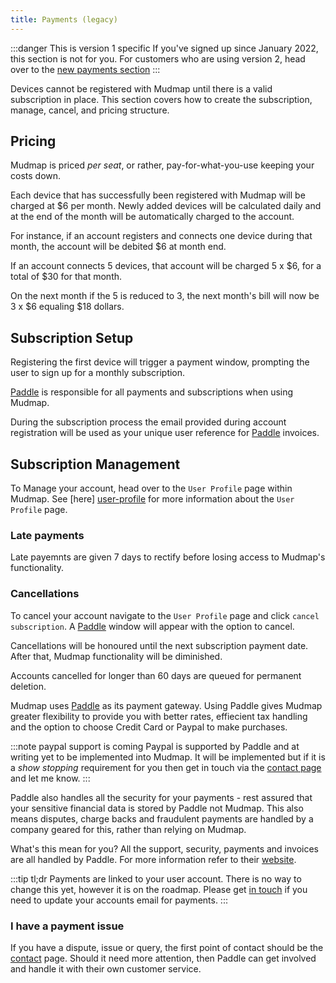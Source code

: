 ```yaml
---
title: Payments (legacy)
---
```


:::danger This is version 1 specific
If you've signed up since January 2022, this section is not for you. For 
customers who are using version 2, head over to the [new payments section](/stripe-payments)
:::

Devices cannot be registered with Mudmap until there is a valid subscription in place. This 
section covers how to create the subscription, manage, cancel, and pricing structure.

## Pricing 

Mudmap is priced *per seat*, or rather, pay-for-what-you-use keeping your costs down.

Each device that has successfully been registered with Mudmap will be charged at $6 per month. 
Newly added devices will be calculated daily and at the end of the month will be automatically 
charged to the account.

For instance, if an account registers and connects one device during that month, the account 
will be debited $6 at month end. 

If an account connects 5 devices, that account will be charged 5 x $6, for a total of $30 for 
that month.

On the next month if the 5 is reduced to 3, the next month's bill will now be 3 x $6 equaling 
$18 dollars.

## Subscription Setup

Registering the first device will trigger a payment window, prompting the user to sign up for a 
monthly subscription. 

[Paddle] is responsible for all payments and subscriptions when using Mudmap.

During the subscription process the email provided during account registration will be used as 
your unique user reference for [Paddle] invoices. 

## Subscription Management

To Manage your account, head over to the `User Profile` page within Mudmap. See [here]
[user-profile] for more information about the `User Profile` page.

### Late payments

Late payemnts are given 7 days to rectify before losing access to Mudmap's functionality.

### Cancellations

To cancel your account navigate to the `User Profile` page and click `cancel subscription`. A 
[Paddle] window will appear with the option to cancel.

Cancellations will be honoured until the next subscription payment date. After that, Mudmap 
functionality will be diminished. 

Accounts cancelled for longer than 60 days are queued for permanent deletion.


Mudmap uses [Paddle] as its payment gateway. Using Paddle gives Mudmap
greater flexibility to provide you with better rates, effiecient tax
handling and the option to choose Credit Card or Paypal to make purchases.

:::note paypal support is coming
Paypal is supported by Paddle and at writing yet to be implemented into
Mudmap. It will be implemented but if it is a *show stopping* requirement for
you then
get
in touch via the [contact page][contact] and let me know.
:::

Paddle also handles all the security for your payments - rest assured
that your sensitive financial data is stored by Paddle not Mudmap. This also
means disputes, charge backs and fraudulent payments are handled by a company
geared for this, rather than relying on Mudmap.

What's this mean for you? All the support, security, payments and
invoices are all handled by Paddle. For more information refer to their
[website][paddle].


:::tip tl;dr
Payments are linked to your user account. There is no way to change this
yet, however it is on the roadmap. Please get [in touch][contact] if you
need to update your accounts email for payments.
:::

### I have a payment issue

If you have a dispute, issue or query, the
first point of contact should be the [contact] page. Should it need more
attention, then Paddle can get involved and handle it with their own
customer service.

[paddle]: https://paddle.com/?ref=mudmap.io
[contact]: https://mudmap.io/contac


[paddle]: https://paddle.com
[user-profile]: user-profile-overview.md
[contact]: https://mudmap.io/contact
